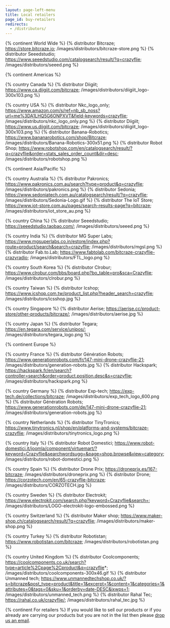 ```yaml
---
layout: page-left-menu
title: Local retailers
page_id: buy-retailers
redirects:
  - /distributors/
---
```


{% continent World Wide %}
{% distributor Bitcraze; https://store.bitcraze.io; /images/distributors/bitcraze-store.png %}
{% distributor Seeedstudio; https://www.seeedstudio.com/catalogsearch/result/?q=crazyflie; /images/distributors/seeed.png %}

{% continent Americas %}

{% country Canada %}
{% distributor Diigiit; https://www.ca.diigiit.com/bitcraze; /images/distributors/diigiit_logo-300x103.png %}

{% country USA %}
{% distributor Nkc_logo_only; https://www.amazon.com/s/ref=nb_sb_noss?url=me%3DA1LHQ5G6ONPXVT&field-keywords=crazyflie; /images/distributors/nkc_logo_only.png %}
{% distributor Diigiit; https://www.us.diigiit.com/bitcraze; /images/distributors/diigiit_logo-300x103.png %}
{% distributor Banana-Robotics; https://www.bananarobotics.com/shop/Bitcraze; /images/distributors/Banana-Robotics-300x51.png %}
{% distributor Robot Shop; https://www.robotshop.com/en/catalogsearch/result/?q=crazyflie&order=stats_sales_order_count&dir=desc; /images/distributors/robotshop.png %}


{% continent Asia/Pacific %}

{% country Australia %}
{% distributor Pakronics; https://www.pakronics.com.au/search?type=product&q=crazyflie; /images/distributors/pakronics.png %}
{% distributor Sedonia; https://www.sedoniatech.com.au/catalogsearch/result/?q=crazyflie; /images/distributors/Sedonia-Logo.gif %}
{% distributor The IoT Store; https://www.iot-store.com.au/pages/search-results-page?q=bitcraze; /images/distributors/iot_store_au.png %}

{% country China %}
{% distributor Seeedstudio; https://seeedstudio.taobao.com/; /images/distributors/seeed.png %}

{% country India %}
{% distributor MG Super Labs; https://www.mgsuperlabs.co.in/estore/index.php?route=product/search&search=crazyflie; /images/distributors/mgsl.png %}
{% distributor Fab.to.Lab; https://www.fabtolab.com/bitcraze-crazyflie-crazyradio; /images/distributors/FTL_logo.png %}


{% country South Korea %}
{% distributor Clrobur; https://www.clrobur.com/bbs/board.php?bo_table=pro&sca=Crazyflie; /images/distributors/clrobur.png %}

{% country Taiwan %}
{% distributor Icshop; https://www.icshop.com.tw/product_list.php?header_search=crazyflie; /images/distributors/icsshop.jpg %}

{% country Singapore %}
{% distributor Aerise; https://aerise.cc/product-store/other-products/bitcraze/; /images/distributors/aerise.jpg %}

{% country Japan %}
{% distributor Tegara; https://en.tegara.com/service/unipos/; /images/distributors/tegara_logo.png %}


{% continent Europe %}

{% country France %}
{% distributor Génération Robots; https://www.generationrobots.com/fr/147-mini-drone-crazyflie-21; /images/distributors/generation-robots.jpg %}
{% distributor Hackspark; https://hackspark.fr/en/search?controller=search&order=product.position.desc&s=crazyflie; /images/distributors/hackspark.png %}

{% country Germany %}
{% distributor Exp-tech; https://exp-tech.de/collections/bitcraze; /images/distributors/exp_tech_logo_600.png %}
{% distributor Génération Robots; https://www.generationrobots.com/de/147-mini-drone-crazyflie-21; /images/distributors/generation-robots.jpg %}

{% country Netherlands %}
{% distributor TinyTronics; https://www.tinytronics.nl/shop/en/platforms-and-systems/bitcraze-crazyflie; /images/distributors/tinytronics_logo.png %}

{% country Italy %}
{% distributor Robot Domestici; https://www.robot-domestici.it/joomla/component/virtuemart/?keyword=Crazyflie&searchwordsugg=&page=shop.browse&view=category; /images/distributors/robot-domestici.png %}

{% country Spain %}
{% distributor Drone Prix; https://droneprix.es/167-bitcraze; /images/distributors/droneprix.png %}
{% distributor Drone; https://corzotech.com/en/65-crazyflie-bitcraze; /images/distributors/CORZOTECH.jpg %}

{% country Sweden %}
{% distributor Electrokit; https://www.electrokit.com/search.php?keyword=Crazyflie&search=; /images/distributors/LOGO-electrokit-logo-embossed.png %}

{% country Switzerland %}
{% distributor Maker shop; https://www.maker-shop.ch/catalogsearch/result/?q=crazyflie; /images/distributors/maker-shop.png %}

{% country Turkey %}
{% distributor Robotistan; https://www.robotistan.com/bitcraze; /images/distributors/robotistan.png %}

{% country United Kingdom %}
{% distributor Coolcomponents; https://coolcomponents.co.uk/search?type=article%2Cpage%2Cproduct&q=crazyflie*; /images/distributors/coolcomponents-300x46.gif %}
{% distributor Unmanned tech; https://www.unmannedtechshop.co.uk/?s=bitcraze&post_type=product&title=1&excerpt=1&content=1&categories=1&attributes=0&tags=0&sku=1&orderby=date-DESC&ixwps=1; /images/distributors/unmanned_tech.png %}
{% distributor Rahal Tec; https://rahal.co.uk/crazyflie/; /images/distributors/rahal_tec.jpg %}

{% continent For retailers %}
If you would like to sell our products or if you already are carrying our products but you are not in the list then please [drop us an email](/about/contact/).
